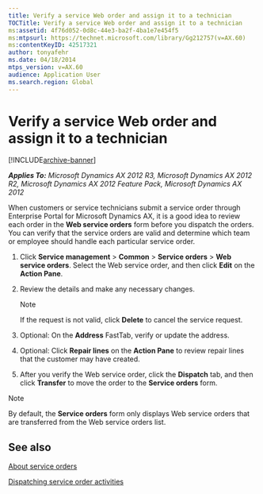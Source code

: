 ```yaml
---
title: Verify a service Web order and assign it to a technician
TOCTitle: Verify a service Web order and assign it to a technician
ms:assetid: 4f76d052-0d8c-44e3-ba2f-4ba1e7e454f5
ms:mtpsurl: https://technet.microsoft.com/library/Gg212757(v=AX.60)
ms:contentKeyID: 42517321
author: tonyafehr
ms.date: 04/18/2014
mtps_version: v=AX.60
audience: Application User
ms.search.region: Global
---
```


# Verify a service Web order and assign it to a technician 


[!INCLUDE[archive-banner](includes/archive-banner.md)]


_**Applies To:** Microsoft Dynamics AX 2012 R3, Microsoft Dynamics AX 2012 R2, Microsoft Dynamics AX 2012 Feature Pack, Microsoft Dynamics AX 2012_

When customers or service technicians submit a service order through Enterprise Portal for Microsoft Dynamics AX, it is a good idea to review each order in the **Web service orders** form before you dispatch the orders. You can verify that the service orders are valid and determine which team or employee should handle each particular service order.

1.  Click **Service management** \> **Common** \> **Service orders** \> **Web service orders**. Select the Web service order, and then click **Edit** on the **Action Pane**.

2.  Review the details and make any necessary changes.
    

    > [!NOTE]
    > <P>If the request is not valid, click <STRONG>Delete</STRONG> to cancel the service request.</P>



3.  Optional: On the **Address** FastTab, verify or update the address.

4.  Optional: Click **Repair lines** on the **Action Pane** to review repair lines that the customer may have created.

5.  After you verify the Web service order, click the **Dispatch** tab, and then click **Transfer** to move the order to the **Service orders** form.


> [!NOTE]
> <P>By default, the <STRONG>Service orders</STRONG> form only displays Web service orders that are transferred from the Web service orders list.</P>



## See also

[About service orders](about-service-orders.md)

[Dispatching service order activities](dispatching-service-order-activities.md)

  



